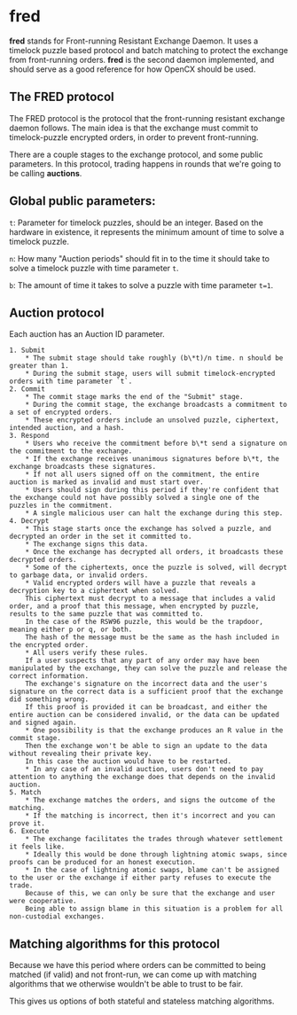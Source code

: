 # fred

**fred** stands for Front-running Resistant Exchange Daemon.
It uses a timelock puzzle based protocol and batch matching to protect the exchange from front-running orders.
**fred** is the second daemon implemented, and should serve as a good reference for how OpenCX should be used.

## The FRED protocol

The FRED protocol is the protocol that the front-running resistant exchange daemon follows.
The main idea is that the exchange must commit to timelock-puzzle encrypted orders, in order to prevent front-running.

There are a couple stages to the exchange protocol, and some public parameters.
In this protocol, trading happens in rounds that we're going to be calling **auctions**.

## Global public parameters: 
 
`t`: Parameter for timelock puzzles, should be an integer. 
Based on the hardware in existence, it represents the minimum amount of time to solve a timelock puzzle.

`n`: How many "Auction periods" should fit in to the time it should take to solve a timelock puzzle with time parameter `t`.

`b`: The amount of time it takes to solve a puzzle with time parameter `t=1`.

## Auction protocol
Each auction has an Auction ID parameter.

    1. Submit
        * The submit stage should take roughly (b\*t)/n time. n should be greater than 1.
        * During the submit stage, users will submit timelock-encrypted orders with time parameter `t`.
    2. Commit
        * The commit stage marks the end of the "Submit" stage.
        * During the commit stage, the exchange broadcasts a commitment to a set of encrypted orders.
        * These encrypted orders include an unsolved puzzle, ciphertext, intended auction, and a hash.
    3. Respond
        * Users who receive the commitment before b\*t send a signature on the commitment to the exchange.
        * If the exchange receives unanimous signatures before b\*t, the exchange broadcasts these signatures.
        * If not all users signed off on the commitment, the entire auction is marked as invalid and must start over.
        * Users should sign during this period if they're confident that the exchange could not have possibly solved a single one of the puzzles in the commitment.
        * A single malicious user can halt the exchange during this step.
    4. Decrypt
        * This stage starts once the exchange has solved a puzzle, and decrypted an order in the set it committed to.
        * The exchange signs this data.
        * Once the exchange has decrypted all orders, it broadcasts these decrypted orders.
        * Some of the ciphertexts, once the puzzle is solved, will decrypt to garbage data, or invalid orders.
        * Valid encrypted orders will have a puzzle that reveals a decryption key to a ciphertext when solved. 
        This ciphertext must decrypt to a message that includes a valid order, and a proof that this message, when encrypted by puzzle, results to the same puzzle that was committed to.
        In the case of the RSW96 puzzle, this would be the trapdoor, meaning either p or q, or both.
        The hash of the message must be the same as the hash included in the encrypted order.
        * All users verify these rules. 
        If a user suspects that any part of any order may have been manipulated by the exchange, they can solve the puzzle and release the correct information.
        The exchange's signature on the incorrect data and the user's signature on the correct data is a sufficient proof that the exchange did something wrong.
        If this proof is provided it can be broadcast, and either the entire auction can be considered invalid, or the data can be updated and signed again.
        * One possibility is that the exchange produces an R value in the commit stage. 
        Then the exchange won't be able to sign an update to the data without revealing their private key.
        In this case the auction would have to be restarted.
        * In any case of an invalid auction, users don't need to pay attention to anything the exchange does that depends on the invalid auction.
    5. Match
        * The exchange matches the orders, and signs the outcome of the matching.
        * If the matching is incorrect, then it's incorrect and you can prove it.
    6. Execute
        * The exchange facilitates the trades through whatever settlement it feels like.
        * Ideally this would be done through lightning atomic swaps, since proofs can be produced for an honest execution.
        * In the case of lightning atomic swaps, blame can't be assigned to the user or the exchange if either party refuses to execute the trade.
        Because of this, we can only be sure that the exchange and user were cooperative. 
        Being able to assign blame in this situation is a problem for all non-custodial exchanges.

## Matching algorithms for this protocol

Because we have this period where orders can be committed to being matched (if valid) and not front-run, we can come up with matching algorithms that we otherwise wouldn't be able to trust to be fair.

This gives us options of both stateful and stateless matching algorithms.
